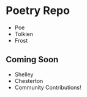 # Poetry Repo
* Poe
* Tolkien
* Frost

## Coming Soon
* Shelley
* Chesterton
* Community Contributions!

